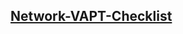 ## [Network-VAPT-Checklist](https://github.com/an0n4ce/Network-VAPT-Checklist/blob/main/Network-VAPT-Checklist.md)

